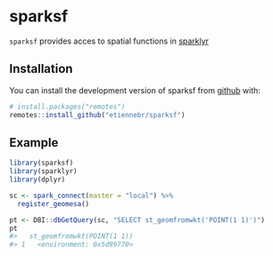 
<!-- README.md is generated from README.Rmd. Please edit that file -->
sparksf
=======

`sparksf` provides acces to spatial functions in [sparklyr](https://github.com/rstudio/sparklyr)

Installation
------------

You can install the development version of sparksf from [github](https://github.com/etiennebr/sparksf) with:

``` r
# install.packages("remotes")
remotes::install_github("etiennebr/sparksf")
```

Example
-------

``` r
library(sparksf)
library(sparklyr)
library(dplyr)

sc <- spark_connect(master = "local") %>% 
  register_geomesa()

pt <- DBI::dbGetQuery(sc, "SELECT st_geomfromwkt('POINT(1 1)')")
pt
#>   st_geomfromwkt(POINT(1 1))
#> 1   <environment: 0x5d99770>
```
